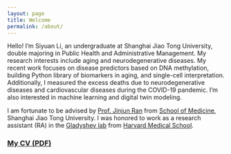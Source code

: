 ```yaml
---
layout: page
title: Welcome
permalink: /about/
---
```


Hello! I’m Siyuan Li, an undergraduate at Shanghai Jiao Tong University, double majoring in Public Health and Administrative Management. My research interests include aging and neurodegenerative diseases. My recent work focuses on disease predictors based on DNA methylation, building Python library of biomarkers in aging, and single-cell interpretation. Additionally, I measured the excess deaths due to neurodegenerative diseases and cardiovascular diseases during the COVID-19 pandemic. I’m also interested in machine learning and digital twin modeling.

I am fortunate to be advised by [Prof. Jinjun Ran](https://scholar.google.com/citations?user=VjVQi2IAAAAJ&hl=zh-CN) from [School of Medicine](https://www.shsmu.edu.cn/sph/index.htm), Shanghai Jiao Tong University. I was honored to work as a research assistant (RA) in the [Gladyshev lab](https://gladyshevlab.bwh.harvard.edu/) from [Harvard Medical School](https://hms.harvard.edu/).

<h3><a href="https://raw.githubusercontent.com/ApolloLSY/Attic/master/cvOnepage240707.pdf" target="_blank">My CV (PDF)</a></h3>


